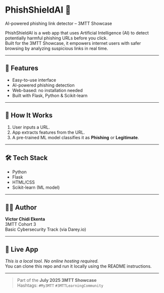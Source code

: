 # PhishShieldAI 🔐  
AI-powered phishing link detector – 3MTT Showcase

PhishShieldAI is a web app that uses Artificial Intelligence (AI) to detect potentially harmful phishing URLs before you click.  
Built for the 3MTT Showcase, it empowers internet users with safer browsing by analyzing suspicious links in real time.

---

## 🚀 Features

- Easy-to-use interface  
- AI-powered phishing detection  
- Web-based: no installation needed  
- Built with Flask, Python & Scikit-learn  

---

## 🎯 How It Works

1. User inputs a URL.  
2. App extracts features from the URL.  
3. A pre-trained ML model classifies it as **Phishing** or **Legitimate**.

---

## 🛠 Tech Stack

- Python  
- Flask  
- HTML/CSS  
- Scikit-learn (ML model)  

---

## 👨‍💻 Author

**Victor Chidi Ekenta**  
3MTT Cohort 3  
Basic Cybersecurity Track (via Darey.io)

---

## 🔗 Live App  
_This is a local tool. No online hosting required._  
You can clone this repo and run it locally using the README instructions.

---

> Part of the **July 2025 3MTT Showcase**  
> Hashtags: `#My3MTT` `#3MTTLearningCommunity`
